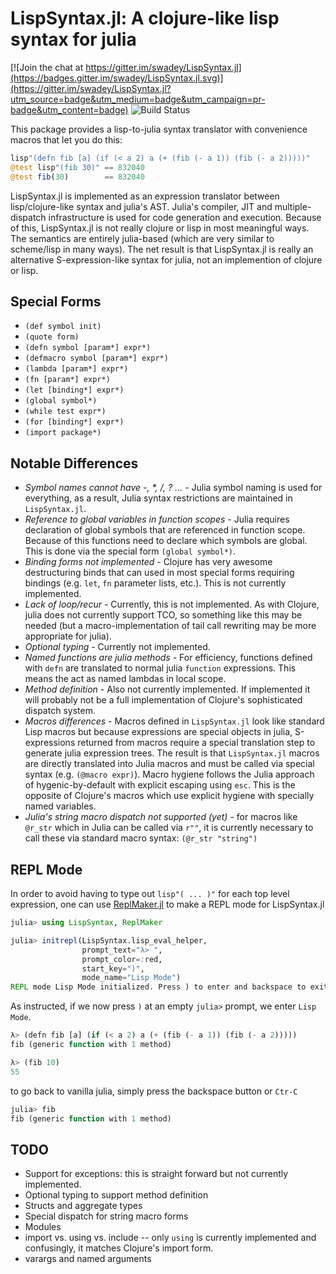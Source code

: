 LispSyntax.jl: A clojure-like lisp syntax for julia
===================================================

[![Join the chat at https://gitter.im/swadey/LispSyntax.jl](https://badges.gitter.im/swadey/LispSyntax.jl.svg)](https://gitter.im/swadey/LispSyntax.jl?utm_source=badge&utm_medium=badge&utm_campaign=pr-badge&utm_content=badge)
![Build Status](https://travis-ci.org/swadey/LispSyntax.jl.svg?branch=master)

This package provides a lisp-to-julia syntax translator with
convenience macros that let you do this:

```julia
lisp"(defn fib [a] (if (< a 2) a (+ (fib (- a 1)) (fib (- a 2)))))"
@test lisp"(fib 30)" == 832040
@test fib(30)        == 832040
```

LispSyntax.jl is implemented as an expression translator between
lisp/clojure-like syntax and julia's AST.  Julia's compiler, JIT and
multiple-dispatch infrastructure is used for code generation and
execution. Because of this, LispSyntax.jl is not really clojure or lisp in
most meaningful ways.  The semantics are entirely julia-based (which
are very similar to scheme/lisp in many ways).  The net result is that
LispSyntax.jl is really an alternative S-expression-like syntax for julia,
not an implemention of clojure or lisp.

Special Forms
-------------

- `(def symbol init)`
- `(quote form)`
- `(defn symbol [param*] expr*)`
- `(defmacro symbol [param*] expr*)`
- `(lambda [param*] expr*)`
- `(fn [param*] expr*)`
- `(let [binding*] expr*)`
- `(global symbol*)`
- `(while test expr*)`
- `(for [binding*] expr*)`
- `(import package*)`


Notable Differences
-------------------

- *Symbol names cannot have -, \*, /, ? ...* - Julia symbol naming is used for
   everything, as a result, Julia syntax restrictions are maintained
   in `LispSyntax.jl`.
- *Reference to global variables in function scopes* - Julia requires
   declaration of global symbols that are referenced in function
   scope.  Because of this functions need to declare which symbols are
   global.  This is done via the special form `(global symbol*)`.
- *Binding forms not implemented* - Clojure has very awesome
   destructuring binds that can used in most special forms requiring
   bindings (e.g. `let`, `fn` parameter lists, etc.).  This is not
   currently implemented.
- *Lack of loop/recur* - Currently, this is not implemented.  As with
   Clojure, julia does not currently support TCO, so something like
   this may be needed (but a macro-implementation of tail call rewriting may be
   more appropriate for julia).
- *Optional typing* - Currently not implemented.
- *Named functions are julia methods* - For efficiency, functions defined with
  `defn` are translated to normal julia `function` expressions. This means the
   act as named lambdas in local scope.
- *Method definition* - Also not currently implemented.  If
   implemented it will probably not be a full implementation of
   Clojure's sophisticated dispatch system.
- *Macros differences* - Macros defined in `LispSyntax.jl` look like
   standard Lisp macros but because expressions are special objects in
   julia, S-expressions returned from macros require a special
   translation step to generate julia expression trees.  The result is
   that `LispSyntax.jl` macros are directly translated into Julia macros and
   must be called via special syntax (e.g. `(@macro expr)`). Macro hygiene
   follows the Julia approach of hygenic-by-default with explicit escaping
   using `esc`. This is the opposite of Clojure's macros which use explicit
   hygiene with specially named variables.
- *Julia's string macro dispatch not supported (yet)* - for macros
   like `@r_str` which in Julia can be called via `r""`, it is
   currently necessary to call these via standard macro syntax:
   `(@r_str "string")`

REPL Mode
---------
In order to avoid having to type out `lisp"( ... )"` for each top level expression,
one can use [ReplMaker.jl](https://github.com/MasonProtter/ReplMaker.jl) to make a
REPL mode for LispSyntax.jl
```julia
julia> using LispSyntax, ReplMaker

julia> initrepl(LispSyntax.lisp_eval_helper,
                prompt_text="λ> ",
                prompt_color=:red,
                start_key=")",
                mode_name="Lisp Mode")
REPL mode Lisp Mode initialized. Press ) to enter and backspace to exit.
```
As instructed, if we now press `)` at an empty `julia>` prompt, we enter `Lisp Mode`.
```julia
λ> (defn fib [a] (if (< a 2) a (+ (fib (- a 1)) (fib (- a 2)))))
fib (generic function with 1 method)

λ> (fib 10)
55
```
to go back to vanilla julia, simply press the backspace button or `Ctr-C`
```julia
julia> fib
fib (generic function with 1 method)

```

TODO
----

- Support for exceptions: this is straight forward but not currently implemented.
- Optional typing to support method definition
- Structs and aggregate types
- Special dispatch for string macro forms
- Modules
- import vs. using vs. include -- only `using` is currently
  implemented and confusingly, it matches Clojure's import form.
- varargs and named arguments
